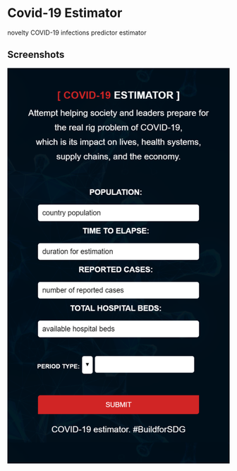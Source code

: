 # Covid-19 Estimator
novelty COVID-19 infections predictor estimator
## Screenshots
!["covid19 estimator"](https://github.com/lebogangolifant/covid19-estimator-ui/blob/master/screenshots/covid19-estimatord.png)

